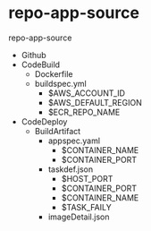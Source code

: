 # repo-app-source
repo-app-source

- Github
- CodeBuild
  - Dockerfile
  - buildspec.yml
    - $AWS_ACCOUNT_ID
    - $AWS_DEFAULT_REGION
    - $ECR_REPO_NAME
- CodeDeploy
  - BuildArtifact
    - appspec.yaml
      - $CONTAINER_NAME
      - $CONTAINER_PORT
    - taskdef.json
      - $HOST_PORT
      - $CONTAINER_PORT
      - $CONTAINER_NAME
      - $TASK_FAILY
    - imageDetail.json
